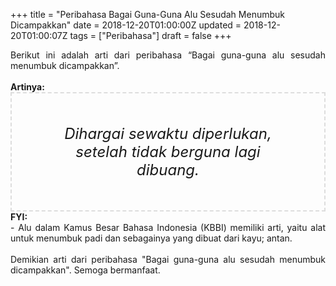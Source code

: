 +++
title = "Peribahasa Bagai Guna-Guna Alu Sesudah Menumbuk Dicampakkan"
date = 2018-12-20T01:00:00Z
updated = 2018-12-20T01:00:07Z
tags = ["Peribahasa"]
draft = false
+++

<div dir="ltr" style="text-align: left;" trbidi="on"><div style="text-align: justify;">Berikut ini adalah arti dari peribahasa “Bagai guna-guna alu sesudah menumbuk dicampakkan”.</div><br /><div style="text-align: justify;"><b>Artinya:</b></div><div style="border: 2px dashed #ddd; font-size: 24px; height: auto; margin: 0 auto; padding: 50px; text-align: center; width: auto;"><i>Dihargai sewaktu diperlukan, setelah tidak berguna lagi dibuang.</i></div><div style="text-align: justify;"><b>FYI:</b><br />- Alu dalam Kamus Besar Bahasa Indonesia (KBBI) memiliki arti, yaitu  alat untuk menumbuk padi dan sebagainya yang dibuat dari kayu; antan.<br /><br /></div><div style="text-align: justify;">Demikian arti dari peribahasa "Bagai guna-guna alu sesudah menumbuk dicampakkan". Semoga bermanfaat. </div></div>
